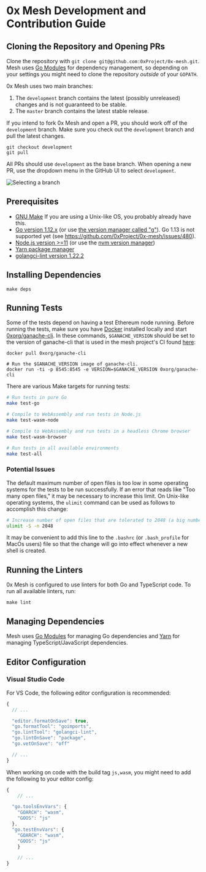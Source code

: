 # 0x Mesh Development and Contribution Guide

## Cloning the Repository and Opening PRs

Clone the repository with `git clone git@github.com:0xProject/0x-mesh.git`. Mesh
uses [Go Modules](https://github.com/golang/go/wiki/Modules) for dependency
management, so depending on your settings you might need to clone the repository
_outside_ of your `GOPATH`.

0x Mesh uses two main branches:

1. The `development` branch contains the latest (possibly unreleased) changes
	and is not guaranteed to be stable.
2. The `master` branch contains the latest stable release.

If you intend to fork 0x Mesh and open a PR, you should work off of the
`development` branch. Make sure you check out the `development` branch and pull
the latest changes.

```
git checkout development
git pull
```

All PRs should use `development` as the base branch. When opening a new PR, use
the dropdown menu in the GitHub UI to select `development`.

![Selecting a branch](https://user-images.githubusercontent.com/800857/64901012-00272480-d64a-11e9-86f7-a2450ba8d0d9.png)

## Prerequisites

-   [GNU Make](https://www.gnu.org/software/make/) If you are using a Unix-like OS, you probably already have this.
-   [Go version 1.12.x](https://golang.org/dl/) (or use [the version manager called "g"](https://github.com/stefanmaric/g)). Go 1.13 is not supported yet (see https://github.com/0xProject/0x-mesh/issues/480).
-   [Node.js version >=11](https://nodejs.org/en/download/) (or use the [nvm version manager](https://github.com/creationix/nvm))
-   [Yarn package manager](https://yarnpkg.com/en/)
-   [golangci-lint version 1.22.2](https://github.com/golangci/golangci-lint#install)

## Installing Dependencies

```
make deps
```

## Running Tests

Some of the tests depend on having a test Ethereum node running. Before running
the tests, make sure you have [Docker](https://docs.docker.com/install/)
installed locally and start
[0xorg/ganache-cli](https://hub.docker.com/r/0xorg/ganache-cli). In these commands,
`$GANACHE_VERSION` should be set to the version of ganache-cli that is used in the mesh project's
CI found [here](https://github.com/0xProject/0x-mesh/blob/development/.circleci/config.yml#L10):

```
docker pull 0xorg/ganache-cli

# Run the $GANACHE_VERSION image of ganache-cli.
docker run -ti -p 8545:8545 -e VERSION=$GANACHE_VERSION 0xorg/ganache-cli
```

There are various Make targets for running tests:

```bash
# Run tests in pure Go
make test-go

# Compile to WebAssembly and run tests in Node.js
make test-wasm-node

# Compile to WebAssembly and run tests in a headless Chrome browser
make test-wasm-browser

# Run tests in all available environments
make test-all
```

### Potential Issues
The default maximum number of open files is too low in some operating systems
for the tests to be run successfully. If an error that reads like "Too many open files,"
it may be necessary to increase this limit. On Unix-like operating systems, the `ulimit`
command can be used as follows to accomplish this change:

```bash
# Increase number of open files that are tolerated to 2048 (a big number)
ulimit -S -n 2048
```

It may be convenient to add this line to the `.bashrc` (or `.bash_profile` for MacOs users)
file so that the change will go into effect whenever a new shell is created.

## Running the Linters

0x Mesh is configured to use linters for both Go and TypeScript code. To run all
available linters, run:

```
make lint
```

## Managing Dependencies

Mesh uses [Go Modules](https://github.com/golang/go/wiki/Modules) for managing
Go dependencies and [Yarn](https://yarnpkg.com/lang/en/) for managing
TypeScript/JavaScript dependencies.

## Editor Configuration

### Visual Studio Code

For VS Code, the following editor configuration is recommended:

```javascript
{
  // ...

  "editor.formatOnSave": true,
  "go.formatTool": "goimports",
  "go.lintTool": "golangci-lint",
  "go.lintOnSave": "package",
  "go.vetOnSave": "off"

  // ...
}
```

When working on code with the build tag `js,wasm`, you might need to add the
following to your editor config:

```javascript
{
	// ...

  "go.toolsEnvVars": {
    "GOARCH": "wasm",
    "GOOS": "js"
  },
  "go.testEnvVars": {
    "GOARCH": "wasm",
    "GOOS": "js"
	}

	// ...
}
```
